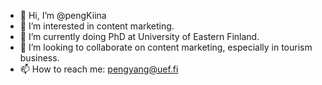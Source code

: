 - 👋 Hi, I’m @pengKiina
- 👀 I’m interested in content marketing. 
- 🌱 I’m currently doing PhD at University of Eastern Finland. 
- 💞️ I’m looking to collaborate on content marketing, especially in tourism business. 
- 📫 How to reach me: pengyang@uef.fi

<!---
pengKiina/pengKiina is a ✨ special ✨ repository because its `README.md` (this file) appears on your GitHub profile.
You can click the Preview link to take a look at your changes.
--->
